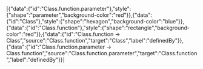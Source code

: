[{"data":{"id":"Class.function.parameter"},"style":{"shape":"parameter","background-color":"red"}},{"data":{"id":"Class"},"style":{"shape":"hexagon","background-color":"blue"}},{"data":{"id":"Class.function"},"style":{"shape":"rectangle","background-color":"red"}},{"data":{"id":"Class.function -> Class","source":"Class.function","target":"Class","label":"definedBy"}},{"data":{"id":"Class.function.parameter -> Class.function","source":"Class.function.parameter","target":"Class.function","label":"definedBy"}}]